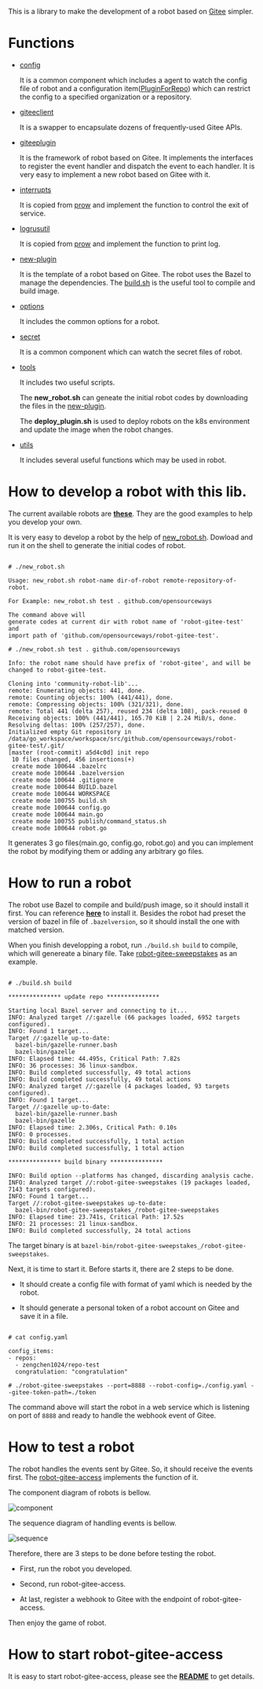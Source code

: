 This is a library to make the development of a robot based on [Gitee](https://gitee.com) simpler.

# Functions
- [config](https://github.com/opensourceways/community-robot-lib/blob/master/config)

  It is a common component which includes a agent to watch the config file of robot and a configuration item([PluginForRepo](https://github.com/opensourceways/community-robot-lib/blob/master/config/plugin_for_repo.go#L9)) which can restrict the config to a specified organization or a repository.

- [giteeclient](https://github.com/opensourceways/community-robot-lib/blob/master/giteeclient)

  It is a swapper to encapsulate dozens of frequently-used Gitee APIs.

- [giteeplugin](https://github.com/opensourceways/community-robot-lib/blob/master/giteeplugin)

  It is the framework of robot based on Gitee. It implements the interfaces to register the event handler and dispatch the event to each handler.
  It is very easy to implement a new robot based on Gitee with it.

- [interrupts](https://github.com/opensourceways/community-robot-lib/blob/master/interrupts)

  It is copied from [prow](https://github.com/kubernetes/test-infra/tree/master/prow/interrupts) and implement the function to control the exit of service.

- [logrusutil](https://github.com/opensourceways/community-robot-lib/blob/master/logrusutil)

  It is copied from [prow](https://github.com/kubernetes/test-infra/tree/master/prow/logrusutil) and implement the function to print log.

- [new-plugin](https://github.com/opensourceways/community-robot-lib/blob/master/new-plugin)

  It is the template of a robot based on Gitee. The robot uses the Bazel to manage the dependencies.
  The [build.sh](https://github.com/opensourceways/community-robot-lib/blob/master/new-plugin/build.sh) is the useful tool to compile and build image.

- [options](https://github.com/opensourceways/community-robot-lib/blob/master/options)

  It includes the common options for a robot.

- [secret](https://github.com/opensourceways/community-robot-lib/blob/master/secret)

  It is a common component which can watch the secret files of robot.

- [tools](https://github.com/opensourceways/community-robot-lib/blob/master/tools)

  It includes two useful scripts.

  The **new_robot.sh** can geneate the initial robot codes by downloading the files in the [new-plugin](https://github.com/opensourceways/community-robot-lib/blob/master/new-plugin).

  The **deploy_plugin.sh** is used to deploy robots on the k8s environment and update the image when the robot changes.

- [utils](https://github.com/opensourceways/community-robot-lib/blob/master/utils)

  It includes several useful functions which may be used in robot.

# How to develop a robot with this lib.
The current available robots are [**these**](https://github.com/opensourceways?q=robot-gitee-&type=public&language=&sort=name). They are the good examples to help you develop your own.

It is very easy to develop a robot by the help of [new_robot.sh](https://github.com/opensourceways/community-robot-lib/blob/master/tools/new_robot.sh).
Dowload and run it on the shell to generate the initial codes of robot.

```shell

# ./new_robot.sh

Usage: new_robot.sh robot-name dir-of-robot remote-repository-of-robot.

For Example: new_robot.sh test . github.com/opensourceways

The command above will
generate codes at current dir with robot name of 'robot-gitee-test' and
import path of 'github.com/opensourceways/robot-gitee-test'.

# ./new_robot.sh test . github.com/opensourceways

Info: the robot name should have prefix of 'robot-gitee', and will be changed to robot-gitee-test.

Cloning into 'community-robot-lib'...
remote: Enumerating objects: 441, done.
remote: Counting objects: 100% (441/441), done.
remote: Compressing objects: 100% (321/321), done.
remote: Total 441 (delta 257), reused 234 (delta 108), pack-reused 0
Receiving objects: 100% (441/441), 165.70 KiB | 2.24 MiB/s, done.
Resolving deltas: 100% (257/257), done.
Initialized empty Git repository in /data/go_workspace/workspace/src/github.com/opensourceways/robot-gitee-test/.git/
[master (root-commit) a5d4c0d] init repo
 10 files changed, 456 insertions(+)
 create mode 100644 .bazelrc
 create mode 100644 .bazelversion
 create mode 100644 .gitignore
 create mode 100644 BUILD.bazel
 create mode 100644 WORKSPACE
 create mode 100755 build.sh
 create mode 100644 config.go
 create mode 100644 main.go
 create mode 100755 publish/command_status.sh
 create mode 100644 robot.go

```

It generates 3 go files(main.go, config.go, robot.go) and you can implement the robot by modifying them or adding any arbitrary go files.

# How to run a robot
The robot use Bazel to compile and build/push image, so it should install it first.
You can reference [**here**](https://docs.bazel.build/versions/main/install.html) to install it.
Besides the robot had preset the version of bazel in file of `.bazelversion`, so it should install the one with matched version.

When you finish developping a robot, run `./build.sh build` to compile, which will genereate a binary file.
Take [robot-gitee-sweepstakes](https://github.com/opensourceways/robot-gitee-sweepstakes) as an example.

```shell

# ./build.sh build

*************** update repo ***************

Starting local Bazel server and connecting to it...
INFO: Analyzed target //:gazelle (66 packages loaded, 6952 targets configured).
INFO: Found 1 target...
Target //:gazelle up-to-date:
  bazel-bin/gazelle-runner.bash
  bazel-bin/gazelle
INFO: Elapsed time: 44.495s, Critical Path: 7.82s
INFO: 36 processes: 36 linux-sandbox.
INFO: Build completed successfully, 49 total actions
INFO: Build completed successfully, 49 total actions
INFO: Analyzed target //:gazelle (4 packages loaded, 93 targets configured).
INFO: Found 1 target...
Target //:gazelle up-to-date:
  bazel-bin/gazelle-runner.bash
  bazel-bin/gazelle
INFO: Elapsed time: 2.306s, Critical Path: 0.10s
INFO: 0 processes.
INFO: Build completed successfully, 1 total action
INFO: Build completed successfully, 1 total action

*************** build binary ***************

INFO: Build option --platforms has changed, discarding analysis cache.
INFO: Analyzed target //:robot-gitee-sweepstakes (19 packages loaded, 7143 targets configured).
INFO: Found 1 target...
Target //:robot-gitee-sweepstakes up-to-date:
  bazel-bin/robot-gitee-sweepstakes_/robot-gitee-sweepstakes
INFO: Elapsed time: 23.741s, Critical Path: 17.52s
INFO: 21 processes: 21 linux-sandbox.
INFO: Build completed successfully, 24 total actions

```

The target binary is at `bazel-bin/robot-gitee-sweepstakes_/robot-gitee-sweepstakes`.

Next, it is time to start it. Before starts it, there are 2 steps to be done.

- It should create a config file with format of yaml which is needed by the robot.

- It should generate a personal token of a robot account on Gitee and save it in a file.

```shell

# cat config.yaml

config_items:
- repos:
  - zengchen1024/repo-test
  congratulation: "congratulation"

# ./robot-gitee-sweepstakes --port=8888 --robot-config=./config.yaml --gitee-token-path=./token

```

The command above will start the robot in a web service which is listening on port of `8888` and ready to handle the webhook event of Gitee.

# How to test a robot
The robot handles the events sent by Gitee. So, it should receive the events first. The [robot-gitee-access](https://github.com/opensourceways/robot-gitee-access) implements the function of it.

The component diagram of robots is bellow.

![component](docs/component.svg)

The sequence diagram of handling events is bellow.

![sequence](docs/sequence.svg)

Therefore, there are 3 steps to be done before testing the robot.

- First, run the robot you developed.

- Second, run robot-gitee-access.

- At last, register a webhook to Gitee with the endpoint of robot-gitee-access.

Then enjoy the game of robot.

# How to start robot-gitee-access
It is easy to start robot-gitee-access, please see the [**README**](https://github.com/opensourceways/robot-gitee-access/blob/master/README.md) to get details.
